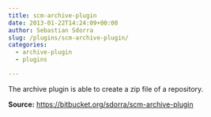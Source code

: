 ```yaml
---
title: scm-archive-plugin
date: 2013-01-22T14:24:09+00:00
author: Sebastian Sdorra
slug: /plugins/scm-archive-plugin/
categories:
  - archive-plugin
  - plugins

---
```

The archive plugin is able to create a zip file of a repository.

**Source:** <a title="scm-archive-plugin" href="https://bitbucket.org/sdorra/scm-archive-plugin" target="_blank">https&#x3A;//bitbucket.org/sdorra/scm-archive-plugin</a></pre>

